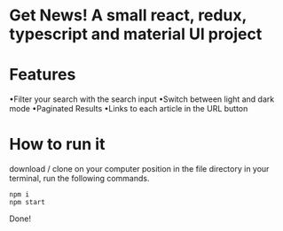 # Get News! A small react, redux, typescript and material UI project


# Features


•Filter your search with the search input
•Switch between light and dark mode
•Paginated Results
•Links to each article in the URL button


# How to run it 

download / clone on your computer 
position in the file directory in your terminal, run the following commands. 
```
npm i
npm start 
```
Done!
